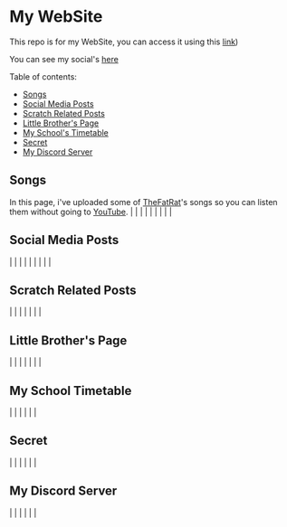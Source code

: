 # My WebSite

This repo is for my WebSite, you can access it using this [link](https://red78massive1573.github.io))

You can see my social's [here](https://app.simplenote.com/p/VywpG7)

Table of contents:
* [Songs](#songs)
* [Social Media Posts](#social)
* [Scratch Related Posts](#scratch)
* [Little Brother's Page](#lil)
* [My School's Timetable](#school)
* [Secret](#secret)
* [My Discord Server](#discord)

## Songs<a name="songs"></a>
In this page, i've uploaded some of [TheFatRat](https://www.youtube.com/c/TheFatRat)'s songs so you can listen them without going to [YouTube](https://www.youtube.com/).
|
|
|
|
|
|
|
|
|

## Social Media Posts<a name="social"></a>
|
|
|
|
|
|
|
|
|

## Scratch Related Posts<a name="scratch"></a>
|
|
|
|
|
|
|

## Little Brother's Page<a name="lil"></a>
|
|
|
|
|
|
|

## My School Timetable<a name="school"></a>
|
|
|
|
|
|

## Secret<a name="secret"></a>
|
|
|
|
|
|

## My Discord Server<a name="discord"></a>
|
|
|
|
|
|
